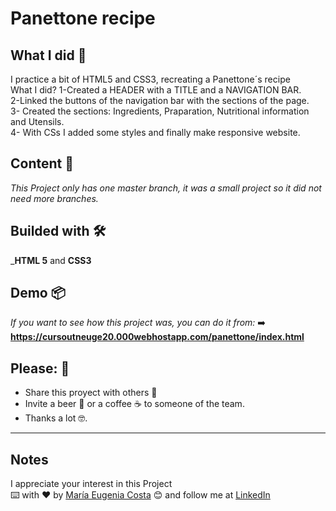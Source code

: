 # Panettone recipe
## What I did 🚀
I practice a bit of HTML5 and CSS3, recreating a Panettone´s recipe <br/>
What I did? <br7>
1-Created a HEADER with a TITLE and a NAVIGATION BAR. <br/>
2-Linked the buttons of the navigation bar with the sections of the page. <br/>
3- Created the sections: Ingredients, Praparation, Nutritional information and Utensils. <br/>
4- With CSs I added some styles and finally make responsive website.

## Content 🚀

_This Project only has one master branch, it was a small project so it did not need more branches._

## Builded with 🛠️

_**HTML 5** and  **CSS3** 

## Demo 📦
_If you want to see how this project was, you can do it from:_
:arrow_right: **https://cursoutneuge20.000webhostapp.com/panettone/index.html**

## Please: 🎁

* Share this proyect with others 📢
* Invite a beer 🍺 or a coffee ☕  to someone of the team. 
* Thanks a lot 🤓.

---
## Notes
I appreciate your interest in this Project <br/>
⌨️ with ❤️ by [María Eugenia Costa](https://github.com/eugenia1984) 😊 and follow me at [LinkedIn]( http://www.linkedin.com/in/maríaeugeniacosta) 

